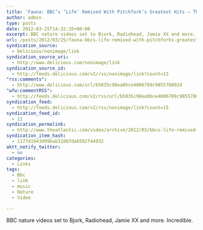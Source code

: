 ```yaml
---
title: 'Fauna: BBC’s ‘Life’ Remixed With Pitchfork’s Greatest Hits – The Atlantic'
author: admin
type: posts
date: 2012-03-25T14:32:35+00:00
excerpt: BBC nature videos set to Bjork, Radiohead, Jamie XX and more. Incredible.
url: /posts/2012/03/25/fauna-bbcs-life-remixed-with-pitchforks-greatest-hits-the-atlantic/
syndication_source:
  - Delicious/nonimage/link
syndication_source_uri:
  - http://www.delicious.com/nonimage/link
syndication_source_id:
  - http://feeds.delicious.com/v2/rss/nonimage/link?count=15
"rss:comments":
  - http://www.delicious.com/url/b5035c98ea0bce4006709c985578892d
"wfw:commentRSS":
  - http://feeds.delicious.com/v2/rss/url/b5035c98ea0bce4006709c985578892d
syndication_feed:
  - http://feeds.delicious.com/v2/rss/nonimage/link?count=15
syndication_feed_id:
  - 11
syndication_permalink:
  - http://www.theatlantic.com/video/archive/2012/03/bbcs-life-remixed-with-hipper-music/254981/
syndication_item_hash:
  - 1177d1943d99bab32d07da6502f44932
aktt_notify_twitter:
  - no
categories:
  - Links
tags:
  - Bbc
  - link
  - music
  - Nature
  - Video

---
```

BBC nature videos set to Bjork, Radiohead, Jamie XX and more. Incredible.